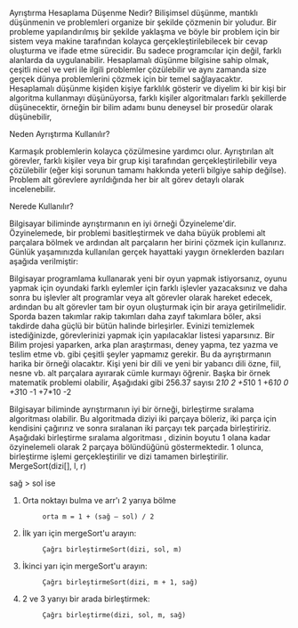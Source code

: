 Ayrıştırma Hesaplama Düşenme Nedir?
Bilişimsel düşünme, mantıklı düşünmenin ve problemleri organize bir şekilde çözmenin bir yoludur. Bir probleme yapılandırılmış bir şekilde yaklaşma ve böyle bir problem için bir sistem veya makine tarafından kolayca gerçekleştirilebilecek bir cevap oluşturma ve ifade etme sürecidir. Bu sadece programcılar için değil, farklı alanlarda da uygulanabilir. Hesaplamalı düşünme bilgisine sahip olmak, çeşitli nicel ve veri ile ilgili problemler çözülebilir ve aynı zamanda size gerçek dünya problemlerini çözmek için bir temel sağlayacaktır. Hesaplamalı düşünme kişiden kişiye farklılık gösterir ve diyelim ki bir kişi bir algoritma kullanmayı düşünüyorsa, farklı kişiler algoritmaları farklı şekillerde düşünecektir, örneğin bir bilim adamı bunu deneysel bir prosedür olarak düşünebilir,

Neden Ayrıştırma Kullanılır?

Karmaşık problemlerin kolayca çözülmesine yardımcı olur.
Ayrıştırılan alt görevler, farklı kişiler veya bir grup kişi tarafından gerçekleştirilebilir veya çözülebilir (eğer kişi sorunun tamamı hakkında yeterli bilgiye sahip değilse).
Problem alt görevlere ayrıldığında her bir alt görev detaylı olarak incelenebilir.

Nerede Kullanılır?

Bilgisayar biliminde ayrıştırmanın en iyi örneği Özyineleme'dir. Özyinelemede, bir problemi basitleştirmek ve daha büyük problemi alt parçalara bölmek ve ardından alt parçaların her birini çözmek için kullanırız. Günlük yaşamınızda kullanılan gerçek hayattaki yaygın örneklerden bazıları aşağıda verilmiştir:

Bilgisayar programlama kullanarak yeni bir oyun yapmak istiyorsanız, oyunu yapmak için oyundaki farklı eylemler için farklı işlevler yazacaksınız ve daha sonra bu işlevler alt programlar veya alt görevler olarak hareket edecek, ardından bu alt görevler tam bir oyun oluşturmak için bir araya getirilmelidir.
Sporda bazen takımlar rakip takımları daha zayıf takımlara böler, aksi takdirde daha güçlü bir bütün halinde birleşirler.
Evinizi temizlemek istediğinizde, görevlerinizi yapmak için yapılacaklar listesi yaparsınız.
Bir Bilim projesi yaparken, arka plan araştırması, deney yapma, tez yazma ve teslim etme vb. gibi çeşitli şeyler yapmamız gerekir. Bu da ayrıştırmanın harika bir örneği olacaktır.
Kişi yeni bir dili ve yeni bir yabancı dili özne, fiil, nesne vb. alt parçalara ayırarak cümle kurmayı öğrenir.
Başka bir örnek matematik problemi olabilir, Aşağıdaki gibi 256.37 sayısı 2*10 2 +5*10 1 +6*10 0 +3*10 -1 +7*10 -2

Bilgisayar biliminde ayrıştırmanın iyi bir örneği, birleştirme sıralama algoritması olabilir. Bu algoritmada diziyi iki parçaya böleriz, iki parça için kendisini çağırırız ve sonra sıralanan iki parçayı tek parçada birleştiririz. Aşağıdaki birleştirme sıralama algoritması , dizinin boyutu 1 olana kadar özyinelemeli olarak 2 parçaya bölündüğünü göstermektedir. 1 olunca, birleştirme işlemi gerçekleştirilir ve dizi tamamen birleştirilir.
MergeSort(dizi[], l, r)

sağ > sol ise

1. Orta noktayı bulma ve arr'ı 2 yarıya bölme  

            orta m = 1 + (sağ – sol) / 2

2. İlk yarı için mergeSort'u arayın:    

            Çağrı birleştirmeSort(dizi, sol, m)

3. İkinci yarı için mergeSort'u arayın:

            Çağrı birleştirmeSort(dizi, m + 1, sağ)

4. 2 ve 3 yarıyı bir arada birleştirmek:

            Çağrı birleştirme(dizi, sol, m, sağ)